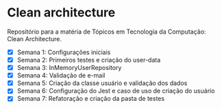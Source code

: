 # Clean architecture

Repositório para a matéria de Tópicos em Tecnologia da Computação: Clean Architecture.
<br>


- [x] Semana 1: Configurações iniciais
- [x] Semana 2: Primeiros testes e criação do user-data
- [x] Semana 3: InMemoryUserRepository
- [x] Semana 4: Validação de e-mail
- [x] Semana 5: Criação da classe usuário e validação dos dados
- [x] Semana 6: Configuração do Jest e caso de uso de criação do usuário
- [x] Semana 7: Refatoração e criação da pasta de testes